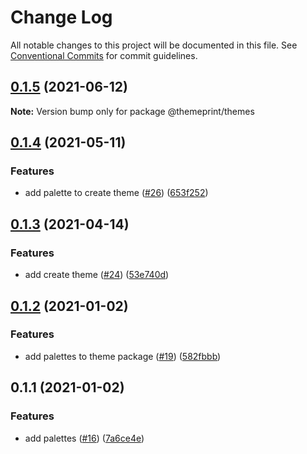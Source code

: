 # Change Log

All notable changes to this project will be documented in this file.
See [Conventional Commits](https://conventionalcommits.org) for commit guidelines.

## [0.1.5](https://github.com/themeprint/themeprint/compare/@themeprint/themes@0.1.4...@themeprint/themes@0.1.5) (2021-06-12)

**Note:** Version bump only for package @themeprint/themes





## [0.1.4](https://github.com/themeprint/themeprint/compare/@themeprint/themes@0.1.3...@themeprint/themes@0.1.4) (2021-05-11)


### Features

* add palette to create theme ([#26](https://github.com/themeprint/themeprint/issues/26)) ([653f252](https://github.com/themeprint/themeprint/commit/653f252520c7c792eb08d2a9813245ccac8c7a09))





## [0.1.3](https://github.com/themeprint/themeprint/compare/@themeprint/themes@0.1.2...@themeprint/themes@0.1.3) (2021-04-14)


### Features

* add create theme ([#24](https://github.com/themeprint/themeprint/issues/24)) ([53e740d](https://github.com/themeprint/themeprint/commit/53e740da4f05dd11ef6fe0a348529d36e53bf9dd))





## [0.1.2](https://github.com/themeprint/themeprint/compare/@themeprint/themes@0.1.1...@themeprint/themes@0.1.2) (2021-01-02)


### Features

* add palettes to theme package ([#19](https://github.com/themeprint/themeprint/issues/19)) ([582fbbb](https://github.com/themeprint/themeprint/commit/582fbbbb823fe6bd618f8a92cf69512be69664b0))





## 0.1.1 (2021-01-02)


### Features

* add palettes ([#16](https://github.com/themeprint/themeprint/issues/16)) ([7a6ce4e](https://github.com/themeprint/themeprint/commit/7a6ce4ec5ea871d548eaeafc2a39ac15171479d7))
